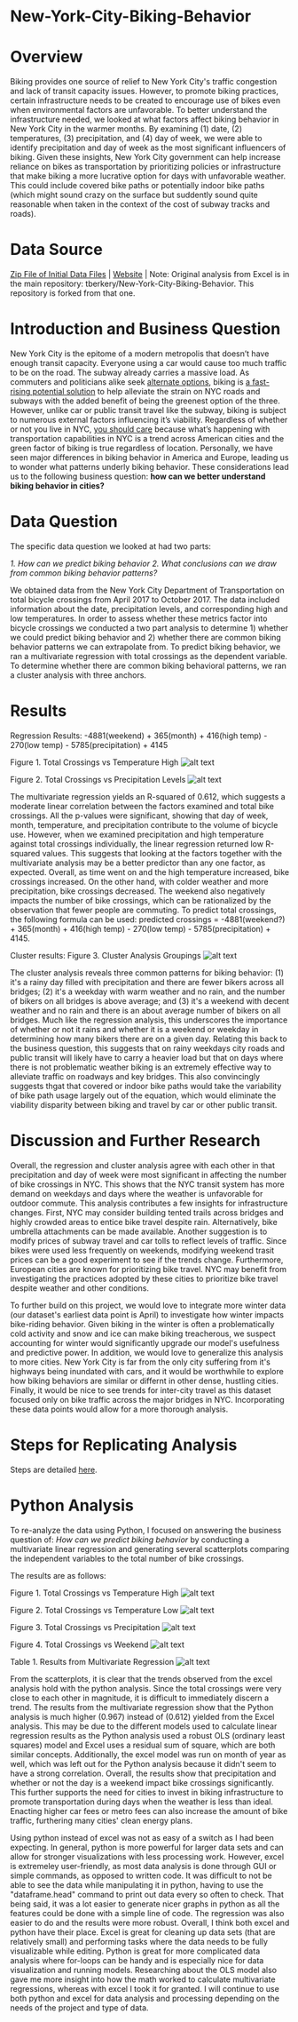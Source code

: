 # New-York-City-Biking-Behavior

# Overview
Biking provides one source of relief to New York City's traffic congestion and lack of transit capacity issues. However, to promote biking practices, certain infrastructure needs to be created to encourage use of bikes even when environmental factors are unfavorable. To better understand the infrastructure needed, we looked at what factors affect biking behavior in New York City in the warmer months. By examining (1) date, (2) temperatures, (3) precipitation, and (4) day of week, we were able to identify precipitation and day of week as the most significant influencers of biking. Given these insights, New York City government can help increase reliance on bikes as transportation by prioritizing policies or infrastructure that make biking a more lucrative option for days with unfavorable weather. This could include covered bike paths or potentially indoor bike paths (which might sound crazy on the surface but suddently sound quite reasonable when taken in the context of the cost of subway tracks and roads).
 
# Data Source
[Zip File of Initial Data Files](https://github.com/tberkery/New-York-City-Biking-Behavior/blob/main/NYCDOT_Bicycle_Counts_2017-_East_River_Bridges.zip.zip) | [Website](https://data.cityofnewyork.us/Transportation/Bicycle-Counts-for-East-River-Bridges/gua4-p9wg) | Note: Original analysis from Excel is in the main repository: tberkery/New-York-City-Biking-Behavior. This repository is forked from that one. 

# Introduction and Business Question
New York City is the epitome of a modern metropolis that doesn’t have enough transit capacity. Everyone using a car would cause too much traffic to be on the road. The subway already carries a massive load. As commuters and politicians alike seek [alternate options](https://www.nytimes.com/2021/03/02/travel/ebikes-bike-sharing-us.html), biking is [a fast-rising potential solution](https://www.bicycling.com/news/a30518994/deloitte-2020-study-bicycle-transportation/#:~:text=The%20study%20predicts%20that%20the,better%20tools%20for%20urban%20planning) to help alleviate the strain on NYC roads and subways with the added benefit of being the greenest option of the three. However, unlike car or public transit travel like the subway, biking is subject to numerous external factors influencing it’s viability. Regardless of whether or not you live in NYC, [you should care](https://www.smartcitiesdive.com/ex/sustainablecitiescollective/real-reason-why-bicycles-are-key-better-cities/25116/) because what’s happening with transportation capabilities in NYC is a trend across American cities and the green factor of biking is true regardless of location. Personally, we have seen major differences in biking behavior in America and Europe, leading us to wonder what patterns underly biking behavior. These considerations lead us to the following business question: **how can we better understand biking behavior in cities?**

# Data Question
The specific data question we looked at had two parts:

  *1. How can we predict biking behavior*
  *2. What conclusions can we draw from common biking behavior patterns?*
  
We obtained data from the New York City Department of Transportation on total bicycle crossings from April 2017 to October 2017. The data included information about the date, precipitation levels, and corresponding high and low temperatures. In order to assess whether these metrics factor into bicycle crossings we conducted a two part analysis to determine 1) whether we could predict biking behavior and 2) whether there are common biking behavior patterns we can extrapolate from. To predict biking behavior, we ran a multivariate regression with total crossings as the dependent variable. To determine whether there are common biking behavioral patterns, we ran a cluster analysis with three anchors. 

# Results

Regression Results: -4881(weekend) + 365(month) + 416(high temp) - 270(low temp) - 5785(precipitation) + 4145

Figure 1. Total Crossings vs Temperature High 
![alt text](https://github.com/tberkery/New-York-City-Biking-Behavior/blob/main/Total%20Crossings%20vs.%20High%20Temp.png)

Figure 2. Total Crossings vs Precipitation Levels
![alt text](https://github.com/tberkery/New-York-City-Biking-Behavior/blob/main/Total%20Crossings%20vs.%20Precipitation.png)

The multivariate regression yields an R-squared of 0.612, which suggests a moderate linear correlation between the factors examined and total bike crossings. All the p-values were significant, showing that day of week, month, temperature, and precipitation contribute to the volume of bicycle use. However, when we examined precipitation and high temperature against total crossings individually, the linear regression returned low R-squared values. This suggests that looking at the factors together with the multivariate analysis may be a better predictor than any one factor, as expected. Overall, as time went on and the high temperature increased, bike crossings increased. On the other hand, with colder weather and more precipitation, bike crossings decreased. The weekend also negatively impacts the number of bike crossings, which can be rationalized by the observation that fewer people are commuting. To predict total crossings, the following formula can be used: predicted crossings = -4881(weekend?) + 365(month) + 416(high temp) - 270(low temp) - 5785(precipitation) + 4145.


Cluster results:
Figure 3. Cluster Analysis Groupings
![alt text](https://github.com/tberkery/New-York-City-Biking-Behavior/blob/main/Biking%20Behavior%20Clusters.PNG)

The cluster analysis reveals three common patterns for biking behavior: (1) it's a rainy day filled with precipitation and there are fewer bikers across all bridges; (2) it's a weekday with warm weather and no rain, and the number of bikers on all bridges is above average; and (3) it's a weekend with decent weather and no rain and there is an about average number of bikers on all bridges. Much like the regression analysis, this underscores the importance of whether or not it rains and whether it is a weekend or weekday in determining how many bikers there are on a given day. Relating this back to the business question, this suggests that on rainy weekdays city roads and public transit will likely have to carry a heavier load but that on days where there is not problematic weather biking is an extremely effective way to alleviate traffic on roadways and key bridges. This also convincingly suggests thgat  that covered or indoor bike paths would take the variability of bike path usage largely out of the equation, which would eliminate the viability disparity between biking and travel by car or other public transit.

# Discussion and Further Research
Overall, the regression and cluster analysis agree with each other in that precipitation and day of week were most significant in affecting the number of bike crossings in NYC. This shows that the NYC transit system has more demand on weekdays and days where the weather is unfavorable for outdoor commute. This analysis contributes a few insights for infrastructure changes. First, NYC may consider building tented trails across bridges and highly crowded areas to entice bike travel despite rain. Alternatively, bike umbrella attachments can be made available. Another suggestion is to modify prices of subway travel and car tolls to reflect levels of traffic. Since bikes were used less frequently on weekends, modifying weekend trasit prices can be a good experiment to see if the trends change. Furthermore, European cities are known for prioritizing bike travel. NYC may benefit from investigating the practices adopted by these cities to prioritize bike travel despite weather and other conditions.  

To further build on this project, we would love to integrate more winter data (our dataset's earliest data point is April) to investigate how winter impacts bike-riding behavior. Given biking in the winter is often a problematically cold activity and snow and ice can make biking treacherous, we suspect accounting for winter would significantly upgrade our model's usefulness and predictive power. In addition, we would love to generalize this analysis to more cities. New York City is far from the only city suffering from it's highways being inundated with cars, and it would be worthwhile to explore how biking behaviors are similar or differnt in other dense, hustling cities. Finally, it would be nice to see trends for inter-city travel as this dataset focused only on bike traffic across the major bridges in NYC. Incorporating these data points would allow for a more thorough analysis. 

# Steps for Replicating Analysis
Steps are detailed [here](https://github.com/tberkery/New-York-City-Biking-Behavior/blob/main/Steps%20for%20Replicating%20Analysis.md).

# Python Analysis
To re-analyze the data using Python, I focused on answering the business question of: _How can we predict biking behavior_ by conducting a multivariate linear regression and generating several scatterplots comparing the independent variables to the total number of bike crossings. 

The results are as follows:

Figure 1. Total Crossings vs Temperature High 
![alt text](https://github.com/aakap/New-York-City-Biking-Behavior/blob/main/total%20crossings%20high%20temp.png)


Figure 2. Total Crossings vs Temperature Low 
![alt text](https://github.com/aakap/New-York-City-Biking-Behavior/blob/main/total%20crossings%20low%20temp.png)


Figure 3. Total Crossings vs Precipitation
![alt text](https://github.com/aakap/New-York-City-Biking-Behavior/blob/main/total%20crossings%20precipitation.png)


Figure 4. Total Crossings vs Weekend
![alt text](https://github.com/aakap/New-York-City-Biking-Behavior/blob/main/total%20crossings%20weekday.png)

Table 1. Results from Multivariate Regression
![alt text](https://github.com/aakap/New-York-City-Biking-Behavior/blob/main/regression%20results.png)

From the scatterplots, it is clear that the trends observed from the excel analysis hold with the python analysis. Since the total crossings were very close to each other in magnitude, it is difficult to immediately discern a trend. The results from the multivariate regression show that the Python analysis is much higher (0.967) instead of (0.612) yielded from the Excel analysis. This may be due to the different models used to calculate linear regression results as the Python analysis used a robust OLS (ordinary least squares) model and Excel uses a residual sum of square, which are both similar concepts. Additionally, the excel model was run on month of year as well, which was left out for the Python analysis because it didn't seem to have a strong correlation. Overall, the results show that precipitation and whether or not the day is a weekend impact bike crossings significantly. This further supports the need for cities to invest in biking infrastructure to promote transportation during days when the weather is less than ideal. Enacting higher car fees or metro fees can also increase the amount of bike traffic, furthering many cities' clean energy plans. 

Using python instead of excel was not as easy of a switch as I had been expecting. In general, python is more powerful for larger data sets and can allow for stronger visualizations with less processing work. However, excel is extremeley user-friendly, as most data analysis is done through GUI or simple commands, as opposed to written code. It was difficult to not be able to see the data while manipulating it in python, having to use the "dataframe.head" command to print out data every so often to check. That being said, it was a lot easier to generate nicer graphs in python as all the features could be done with a simple line of code. The regression was also easier to do and the results were more robust. Overall, I think both excel and python have their place. Excel is great for cleaning up data sets (that are relatively small) and performing tasks where the data needs to be fully visualizable while editing. Python is great for more complicated data analysis where for-loops can be handy and is especially nice for data visualization and running models. Researching about the OLS model also gave me more insight into how the math worked to calculate multivariate regressions, whereas with excel I took it for granted. I will continue to use both python and excel for data analysis and processing depending on the needs of the project and type of data.    
